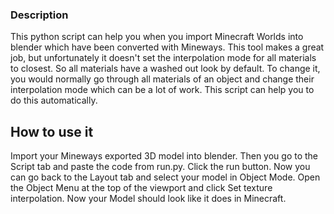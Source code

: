 ### Description
This python script can help you when you import Minecraft Worlds into blender which have been converted with Mineways. This tool makes a great job, but unfortunately it doesn't set the interpolation mode for all materials to closest. So all materials have a washed out look by default. To change it, you would normally go through all materials of an object and change their interpolation mode which can be a lot of work. This script can help you to do this automatically.

## How to use it
Import your Mineways exported 3D model into blender. Then you go to the Script tab and paste the code from run.py. Click the run button. Now you can go back to the Layout tab and select your model in Object Mode. Open the Object Menu at the top of the viewport and click Set texture interpolation. Now your Model should look like it does in Minecraft.
